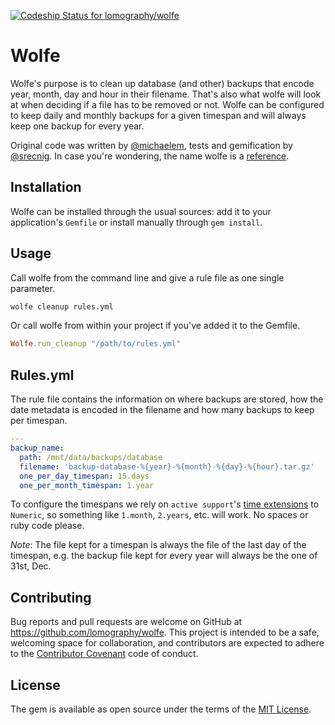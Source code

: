 [ ![Codeship Status for lomography/wolfe](https://codeship.com/projects/0ee7cea0-4fc3-0133-01bb-6a2063c5e118/status?branch=master)](https://codeship.com/projects/107389)

# Wolfe

Wolfe's purpose is to clean up database (and other) backups that encode year, month, day and hour in their filename. That's also what wolfe will look at when deciding if a file has to be removed or not. Wolfe can be configured to keep daily and monthly backups for a given timespan and will always keep one backup for every year.

Original code was written by [@michaelem](https://github.com/michaelem), tests and gemification by [@srecnig](https://github.com/srecnig). In case you're wondering, the name wolfe is a [reference](http://www.imdb.com/title/tt0110912/quotes?item=qt0447112).

## Installation

Wolfe can be installed through the usual sources: add it to your application's ``Gemfile`` or install manually through ``gem install``.

## Usage

Call wolfe from the command line and give a rule file as one single parameter.

```bash
wolfe cleanup rules.yml
```

Or call wolfe from within your project if you've added it to the Gemfile.

```ruby
Wolfe.run_cleanup "/path/to/rules.yml"
```

## Rules.yml

The rule file contains the information on where backups are stored, how the date metadata is encoded in the filename and how many backups to keep per timespan.

```yaml
---
backup_name:
  path: /mnt/data/backups/database
  filename: 'backup-database-%{year}-%{month}-%{day}-%{hour}.tar.gz'
  one_per_day_timespan: 15.days
  one_per_month_timespan: 1.year
```

To configure the timespans we rely on ``active support``'s [time extensions](http://guides.rubyonrails.org/active_support_core_extensions.html#time) to ``Numeric``, so something like ``1.month``, ``2.years``, etc. will work. No spaces or ruby code please.

*Note*: The file kept for a timespan is always the file of the last day of the timespan, e.g. the backup file kept for every year will always be the one of 31st, Dec.

## Contributing

Bug reports and pull requests are welcome on GitHub at https://github.com/lomography/wolfe. This project is intended to be a safe, welcoming space for collaboration, and contributors are expected to adhere to the [Contributor Covenant](contributor-covenant.org) code of conduct.

## License

The gem is available as open source under the terms of the [MIT License](http://opensource.org/licenses/MIT).

